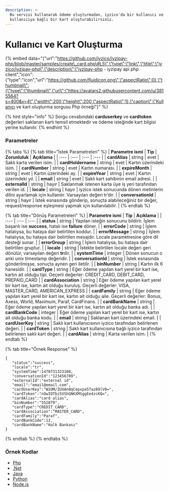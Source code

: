 ```yaml
---
description: >-
  Bu servisi kullanarak ödeme oluşturmadan, iyzico'da bir kullanıcı ve o
  kullanıcıya bağlı bir kart oluşturabilirsiniz.
---
```


# Kullanıcı ve Kart Oluşturma

{% embed data="{\"url\":\"https://github.com/iyzico/iyzipay-php/blob/master/samples/create\_card.php\#L5\",\"type\":\"link\",\"title\":\"iyzico/iyzipay-php\",\"description\":\"iyzipay-php - iyzipay api php client\",\"icon\":{\"type\":\"icon\",\"url\":\"https://github.com/fluidicon.png\",\"aspectRatio\":0},\"thumbnail\":{\"type\":\"thumbnail\",\"url\":\"https://avatars2.githubusercontent.com/u/3815564?s=400&v=4\",\"width\":200,\"height\":200,\"aspectRatio\":1},\"caption\":\"Kullanıcı ve kart oluşturma sorgusu Php örneği\"}" %}

{% hint style="info" %}
Sorgu cevabındaki **carduserkey** ve **cardtoken** değerleri saklanan kartı temsil etmektedir ve ödeme isteğinde kart bilgisi yerine kullanılır.
{% endhint %}

### Parametreler

{% tabs %}
{% tab title="İstek Parametreleri" %}
| **Parametre ismi** | **Tip** | **Zorunluluk** | **Açıklama** |
| :--- | :--- | :--- | :--- |
| **cardAlias** | string | evet | Saklı karta verilen isim. |
| **cardHoldername** | string | evet | Kartın üzerindeki isim. |
| **cardNumber** | string | evet | Kartın numarası. |
| **expireMonth** | string | evet | Kartın üzerindeki ay. |
| **expireYear** | string | evet | Kartın üzerindeki yıl. |
| **email** | string | evet | Saklı kart sahibinin email adresi. |
| **externalId** | string | hayır | Saklanmak istenen karta üye iş yeri tarafından verilen id. |
| **locale** | string | hayır | iyzico istek sonucunda dönen metinlerin dilini ayarlamak için kullanılır. Varsayılan değeri tr’dir. |
| **conversationId** | string | hayır | İstek esnasında gönderip, sonuçta alabileceğiniz bir değer, request/response eşleşmesi yapmak için kullanılabilir. |
{% endtab %}

{% tab title="Dönüş Parametreleri" %}
| **Parametre ismi** | **Tip** | **Açıklama** |
| :--- | :--- | :--- |
| **status** | string | Yapılan isteğin sonucunu bildirir. İşlem başarılı ise **success**, hatalı ise **failure** döner. |
| **errorCode** | string | İşlem hatalıysa, bu hataya dair belirtilen koddur. |
| **errorMessage** | string | İşlem hatalıysa, bu hataya dair belirtilen mesajdır. Locale parametresine göre dil desteği sunar. |
| **errorGroup** | string | İşlem hatalıysa, bu hataya dair belirtilen gruptur. |
| **locale** | string | İstekte belirtilen locale değeri geri dönülür, varsayılan değeri **tr**dir. |
| **systemTime** | integer | Dönen sonucun o anki unix timestamp değeridir. |
| **conversationId** | string | İstek esnasında gönderilmişse, sonuçta aynen geri iletilir. |
| **binNumber** | string | Kartın ilk 6 hanesidir. |
| **cardType** | string | Eğer ödeme yapılan kart yerel bir kart ise, kartın ait olduğu tipi. Geçerli değerler: CREDIT\_CARD, DEBIT\_CARD, PREPAID\_CARD |
| **cardAssociation** | string | Eğer ödeme yapılan kart yerel bir kart ise, kartın ait olduğu kuruluş. Geçerli değerler: VISA, MASTER\_CARD, AMERICAN\_EXPRESS |
| **cardFamily** | string | Eğer ödeme yapılan kart yerel bir kart ise, kartın ait olduğu aile. Geçerli değerler: Bonus, Axess, World, Maximum, Paraf, CardFinans. |
| **cardBankName** | string | Eğer ödeme yapılan kart yerel bir kart ise, kartın ait olduğu banka adı. |
| **cardBankCode** | integer | Eğer ödeme yapılan kart yerel bir kart ise, kartın ait olduğu banka kodu. |
| **email** | string | Saklanan kart üzerindeki email. |
| **cardUserKey** | string | Saklı kart kullanıcısının iyzico tarafından belirlenen değeri. |
| **cardToken** | string | Saklı kart kullanıcısına bağlı iyzico tarafından belirlenen saklı kart değeri. |
| **cardAlias** | string | Karta verilen isim. |
{% endtab %}

{% tab title="Örnek Response" %}
```text
{
   "status":"success",
   "locale":"tr",
   "systemTime":1470731323108,
   "conversationId":"123456789",
   "externalId":"external id",
   "email":"email@email.com",
   "cardUserKey":"W2OM/ZUXAn0qCepxpa5Taz89lV0=",
   "cardToken":"nOwIOTbi5VShGNKXMSggEe4zcKQ=",
   "cardAlias":"card alias",
   "binNumber":"552879",
   "cardType":"CREDIT_CARD",
   "cardAssociation":"MASTER_CARD",
   "cardFamily":"Paraf",
   "cardBankCode":12,
   "cardBankName":"Halk Bankası"
}
```
{% endtab %}
{% endtabs %}

### **Örnek Kodlar**

* [Php](https://github.com/iyzico/iyzipay-php/blob/master/samples/create_card.php#L5)
* [.Net](https://github.com/iyzico/iyzipay-dotnet/blob/master/Iyzipay.Samples/CardStorageSample.cs#L10)
* [Java](https://github.com/iyzico/iyzipay-java/blob/master/src/test/java/com/iyzipay/sample/CardStorageSample.java#L14)
* [Python](https://github.com/iyzico/iyzipay-python/blob/master/samples/create_user_and_card.py#L11)
* [Node.js](https://github.com/iyzico/iyzipay-node/blob/master/samples/IyzipaySamples.js#L168)

